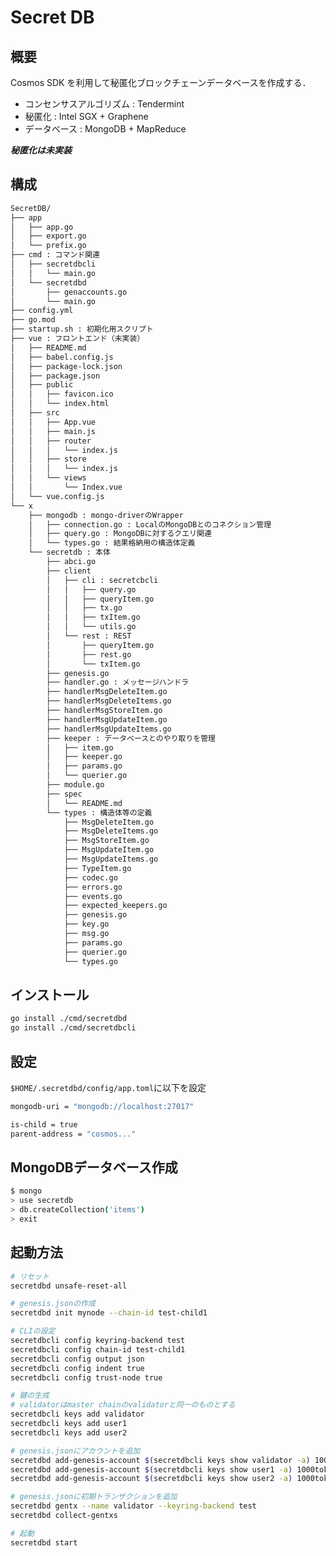 # Secret DB

## 概要

Cosmos SDK を利用して秘匿化ブロックチェーンデータベースを作成する．

- コンセンサスアルゴリズム : Tendermint
- 秘匿化 : Intel SGX + Graphene
- データベース : MongoDB + MapReduce

***秘匿化は未実装***

## 構成

```bash
SecretDB/
├── app
│   ├── app.go
│   ├── export.go
│   └── prefix.go
├── cmd : コマンド関連
│   ├── secretdbcli
│   │   └── main.go
│   └── secretdbd
│       ├── genaccounts.go
│       └── main.go
├── config.yml
├── go.mod
├── startup.sh : 初期化用スクリプト
├── vue : フロントエンド（未実装）
│   ├── README.md
│   ├── babel.config.js
│   ├── package-lock.json
│   ├── package.json
│   ├── public
│   │   ├── favicon.ico
│   │   └── index.html
│   ├── src
│   │   ├── App.vue
│   │   ├── main.js
│   │   ├── router
│   │   │   └── index.js
│   │   ├── store
│   │   │   └── index.js
│   │   └── views
│   │       └── Index.vue
│   └── vue.config.js
└── x
    ├── mongodb : mongo-driverのWrapper
    │   ├── connection.go : LocalのMongoDBとのコネクション管理
    │   ├── query.go : MongoDBに対するクエリ関連
    │   └── types.go : 結果格納用の構造体定義
    └── secretdb : 本体
        ├── abci.go
        ├── client
        │   ├── cli : secretcbcli
        │   │   ├── query.go
        │   │   ├── queryItem.go
        │   │   ├── tx.go
        │   │   ├── txItem.go
        │   │   └── utils.go
        │   └── rest : REST
        │       ├── queryItem.go
        │       ├── rest.go
        │       └── txItem.go
        ├── genesis.go
        ├── handler.go : メッセージハンドラ
        ├── handlerMsgDeleteItem.go
        ├── handlerMsgDeleteItems.go
        ├── handlerMsgStoreItem.go
        ├── handlerMsgUpdateItem.go
        ├── handlerMsgUpdateItems.go
        ├── keeper : データベースとのやり取りを管理
        │   ├── item.go
        │   ├── keeper.go
        │   ├── params.go
        │   └── querier.go
        ├── module.go
        ├── spec
        │   └── README.md
        └── types : 構造体等の定義
            ├── MsgDeleteItem.go
            ├── MsgDeleteItems.go
            ├── MsgStoreItem.go
            ├── MsgUpdateItem.go
            ├── MsgUpdateItems.go
            ├── TypeItem.go
            ├── codec.go
            ├── errors.go
            ├── events.go
            ├── expected_keepers.go
            ├── genesis.go
            ├── key.go
            ├── msg.go
            ├── params.go
            ├── querier.go
            └── types.go
```

## インストール

```bash
go install ./cmd/secretdbd
go install ./cmd/secretdbcli
```

## 設定

```$HOME/.secretdbd/config/app.toml```に以下を設定

```bash
mongodb-uri = "mongodb://localhost:27017"

is-child = true
parent-address = "cosmos..."
```

## MongoDBデータベース作成

```bash
$ mongo
> use secretdb
> db.createCollection('items')
> exit
```

## 起動方法

```bash
# リセット
secretdbd unsafe-reset-all

# genesis.jsonの作成
secretdbd init mynode --chain-id test-child1

# CLIの設定
secretdbcli config keyring-backend test
secretdbcli config chain-id test-child1
secretdbcli config output json
secretdbcli config indent true
secretdbcli config trust-node true

# 鍵の生成
# validatorはmaster chainのvalidatorと同一のものとする
secretdbcli keys add validator
secretdbcli keys add user1
secretdbcli keys add user2

# genesis.jsonにアカウントを追加
secretdbd add-genesis-account $(secretdbcli keys show validator -a) 1000token,100000000stake
secretdbd add-genesis-account $(secretdbcli keys show user1 -a) 1000token
secretdbd add-genesis-account $(secretdbcli keys show user2 -a) 1000token

# genesis.jsonに初期トランザクションを追加
secretdbd gentx --name validator --keyring-backend test
secretdbd collect-gentxs

# 起動
secretdbd start
```

